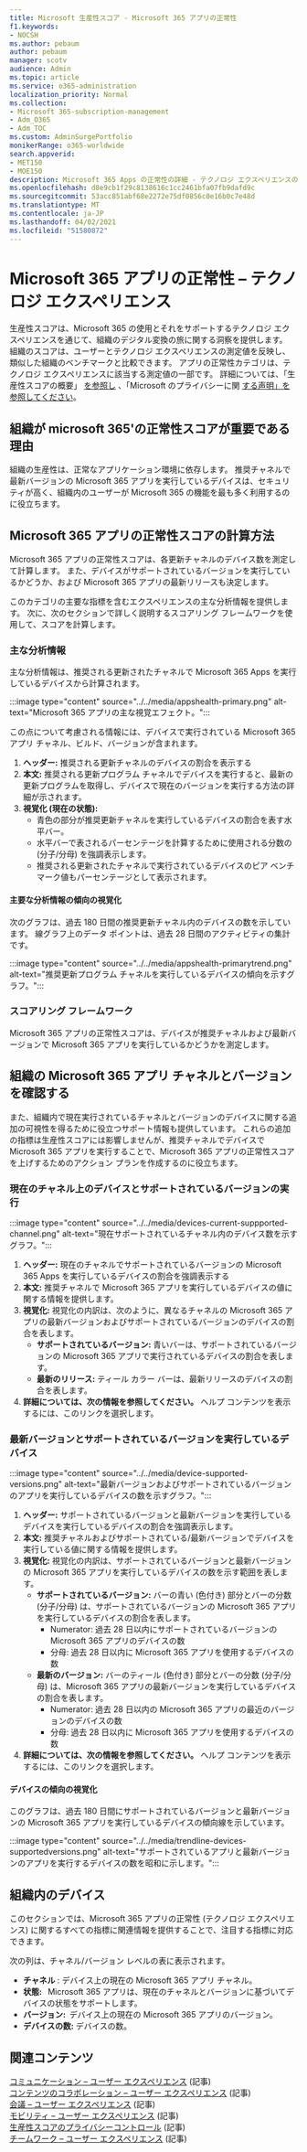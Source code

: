```yaml
---
title: Microsoft 生産性スコア - Microsoft 365 アプリの正常性
f1.keywords:
- NOCSH
ms.author: pebaum
author: pebaum
manager: scotv
audience: Admin
ms.topic: article
ms.service: o365-administration
localization_priority: Normal
ms.collection:
- Microsoft 365-subscription-management
- Adm_O365
- Adm_TOC
ms.custom: AdminSurgePortfolio
monikerRange: o365-worldwide
search.appverid:
- MET150
- MOE150
description: Microsoft 365 Apps の正常性の詳細 - テクノロジ エクスペリエンスの生産性スコア。
ms.openlocfilehash: d8e9cb1f29c8138616c1cc2461bfa07fb9dafd9c
ms.sourcegitcommit: 53acc851abf68e2272e75df0856c0e16b0c7e48d
ms.translationtype: MT
ms.contentlocale: ja-JP
ms.lasthandoff: 04/02/2021
ms.locfileid: "51580872"
---
```

# <a name="microsoft-365-apps-health--technology-experiences"></a>Microsoft 365 アプリの正常性 – テクノロジ エクスペリエンス

生産性スコアは、Microsoft 365 の使用とそれをサポートするテクノロジ エクスペリエンスを通じて、組織のデジタル変換の旅に関する洞察を提供します。 組織のスコアは、ユーザーとテクノロジ エクスペリエンスの測定値を反映し、類似した組織のベンチマークと比較できます。 アプリの正常性カテゴリは、テクノロジ エクスペリエンスに該当する測定値の一部です。 詳細については、「生産性スコアの概要」 [を参照し](productivity-score.md) 、「Microsoft のプライバシーに関 [する声明」を参照してください](https://privacy.microsoft.com/privacystatement)。

## <a name="why-your-organization39s-microsoft-365-apps-health-score-matters"></a>組織が microsoft 365&#39;の正常性スコアが重要である理由

組織の生産性は、正常なアプリケーション環境に依存します。 推奨チャネルで最新バージョンの Microsoft 365 アプリを実行しているデバイスは、セキュリティが高く、組織内のユーザーが Microsoft 365 の機能を最も多く利用するのに役立ちます。

## <a name="how-we-calculate-the-microsoft-365-apps-health-score"></a>Microsoft 365 アプリの正常性スコアの計算方法

Microsoft 365 アプリの正常性スコアは、各更新チャネルのデバイス数を測定して計算します。 また、デバイスがサポートされているバージョンを実行しているかどうか、および Microsoft 365 アプリの最新リリースも決定します。

このカテゴリの主要な指標を含むエクスペリエンスの主な分析情報を提供します。 次に、次のセクションで詳しく説明するスコアリング フレームワークを使用して、スコアを計算します。

### <a name="primary-insight"></a>主な分析情報

主な分析情報は、推奨される更新されたチャネルで Microsoft 365 Apps を実行しているデバイスから計算されます。

:::image type="content" source="../../media/appshealth-primary.png" alt-text="Microsoft 365 アプリの主な視覚エフェクト。":::

この点について考慮される情報には、デバイスで実行されている Microsoft 365 アプリ チャネル、ビルド、バージョンが含まれます。

1. **ヘッダー:**  推奨される更新チャネルのデバイスの割合を表示する
1. **本文:**  推奨される更新プログラム チャネルでデバイスを実行すると、最新の更新プログラムを取得し、デバイスで現在のバージョンを実行する方法の詳細が示されます。
1. **視覚化 (現在の状態):**
    - 青色の部分が推奨更新チャネルを実行しているデバイスの割合を表す水平バー。
    - 水平バーで表されるパーセンテージを計算するために使用される分数の (分子/分母) を強調表示します。
    - 推奨される更新されたチャネルで実行されているデバイスのピア ベンチマーク値もパーセンテージとして表示されます。

#### <a name="trend-visualization-of-the-primary-insight"></a>主要な分析情報の傾向の視覚化

次のグラフは、過去 180 日間の推奨更新チャネル内のデバイスの数を示しています。 線グラフ上のデータ ポイントは、過去 28 日間のアクティビティの集計です。

:::image type="content" source="../../media/appshealth-primarytrend.png" alt-text="推奨更新プログラム チャネルを実行しているデバイスの傾向を示すグラフ。":::

### <a name="scoring-framework"></a>スコアリング フレームワーク

Microsoft 365 アプリの正常性スコアは、デバイスが推奨チャネルおよび最新バージョンで Microsoft 365 アプリを実行しているかどうかを測定します。

## <a name="explore-your-organization-microsoft-365-app-channels-and-versions"></a>組織の Microsoft 365 アプリ チャネルとバージョンを確認する

また、組織内で現在実行されているチャネルとバージョンのデバイスに関する追加の可視性を得るために役立つサポート情報も提供しています。 これらの追加の指標は生産性スコアには影響しませんが、推奨チャネルでデバイスで Microsoft 365 アプリを実行することで、Microsoft 365 アプリの正常性スコアを上げするためのアクション プランを作成するのに役立ちます。

### <a name="devices-on-current-channel-and-running-supported-versions"></a>現在のチャネル上のデバイスとサポートされているバージョンの実行

:::image type="content" source="../../media/devices-current-suppported-channel.png" alt-text="現在サポートされているチャネル内のデバイス数を示すグラフ。":::

1. **ヘッダー:**  現在のチャネルでサポートされているバージョンの Microsoft 365 Apps を実行しているデバイスの割合を強調表示する
1. **本文:**  推奨チャネルで Microsoft 365 アプリを実行しているデバイスの値に関する情報を提供します。
1. **視覚化:**  視覚化の内訳は、次のように、異なるチャネルの Microsoft 365 アプリの最新バージョンおよびサポートされているバージョンのデバイスの割合を表します。
    - **サポートされているバージョン:** 青いバーは、サポートされているバージョンの Microsoft 365 アプリで実行されているデバイスの割合を表します。
    - **最新のリリース:** ティール カラー バーは、最新リリースのデバイスの割合を表します。
1. **詳細については、次の情報を参照してください。**   ヘルプ コンテンツを表示するには、このリンクを選択します。

### <a name="devices-running-latest-and-supported-versions"></a>最新バージョンとサポートされているバージョンを実行しているデバイス

:::image type="content" source="../../media/device-supported-versions.png" alt-text="最新バージョンおよびサポートされているバージョンのアプリを実行しているデバイスの数を示すグラフ。":::

1. **ヘッダー:**  サポートされているバージョンと最新バージョンを実行しているデバイスを実行しているデバイスの割合を強調表示します。
1. **本文:**  推奨チャネルおよびサポートされている/最新バージョンでデバイスを実行している値に関する情報を提供します。
1. **視覚化:** 視覚化の内訳は、サポートされているバージョンと最新バージョンの Microsoft 365 アプリを実行しているデバイスの数を示す範囲を表します。
    - **サポートされているバージョン:** バーの青い (色付き) 部分とバーの分数 (分子/分母) は、サポートされているバージョンの Microsoft 365 アプリを実行しているデバイスの割合を表します。
        - Numerator: 過去 28 日以内にサポートされているバージョンの Microsoft 365 アプリのデバイスの数
        - 分母: 過去 28 日以内に Microsoft 365 アプリを使用するデバイスの数
    - **最新のバージョン:** バーのティール (色付き) 部分とバーの分数 (分子/分母) は、Microsoft 365 アプリの最新バージョンを実行しているデバイスの割合を表します。
        - Numerator: 過去 28 日以内の Microsoft 365 アプリの最近のバージョンのデバイスの数
        - 分母: 過去 28 日以内に Microsoft 365 アプリを使用するデバイスの数
1. **詳細については、次の情報を参照してください。**   ヘルプ コンテンツを表示するには、このリンクを選択します。

#### <a name="trend-visualization-of-the-devices"></a>デバイスの傾向の視覚化

このグラフは、過去 180 日間にサポートされているバージョンと最新バージョンの Microsoft 365 アプリを実行しているデバイスの傾向線を示しています。

:::image type="content" source="../../media/trendline-devices-supportedversions.png" alt-text="サポートされているアプリと最新バージョンのアプリを実行するデバイスの数を昭和に示します。":::

## <a name="devices-in-your-organization"></a>組織内のデバイス

このセクションでは、Microsoft 365 アプリの正常性 (テクノロジ エクスペリエンス) に関するすべての指標に関連情報を提供することで、注目する指標に対応できます。

次の列は、チャネル/バージョン レベルの表に表示されます。

- **チャネル** : デバイス上の現在の Microsoft 365 アプリ チャネル。
- **状態:**   Microsoft 365 アプリは、現在のチャネルとバージョンに基づいてデバイスの状態をサポートします。
- **バージョン:**  デバイス上の現在の Microsoft 365 アプリのバージョン。
- **デバイスの数:**  デバイスの数。

## <a name="related-content"></a>関連コンテンツ

[コミュニケーション – ユーザー エクスペリエンス](communication.md) (記事)\
[コンテンツのコラボレーション – ユーザー エクスペリエンス](content-collaboration.md) (記事)\
[会議 – ユーザー エクスペリエンス](meetings.md) (記事)\
[モビリティ – ユーザー エクスペリエンス](mobility.md) (記事)\
[生産性スコアのプライバシーコントロール](privacy.md) (記事)\
[チームワーク – ユーザー エクスペリエンス](teamwork.md) (記事)